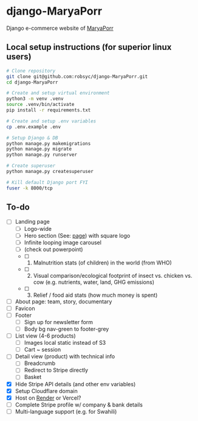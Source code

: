 # django-MaryaPorr
Django e-commerce website of [MaryaPorr](https://www.maryaporr.com)

## Local setup instructions (for superior linux users)

```bash
# Clone repository
git clone git@github.com:robsyc/django-MaryaPorr.git
cd django-MaryaPorr

# Create and setup virtual environment
python3 -m venv .venv
source .venv/bin/activate
pip install -r requirements.txt

# Create and setup .env variables
cp .env.example .env

# Setup Django & DB
python manage.py makemigrations
python manage.py migrate
python manage.py runserver

# Create superuser
python manage.py createsuperuser

# Kill default Django port FYI
fuser -k 8000/tcp
```

## To-do
- [ ] Landing page
  - [ ] Logo-wide
  - [ ] Hero section (See: [page](https://www.italiancricketfarm.com/)) with square logo
  - [ ] Infinite looping image carousel
  - [ ]  (check out powerpoint)
    - [ ] 1. Malnutrition stats (of children) in the world (from WHO)
    - [ ] 2. Visual comparison/ecological footprint of insect vs. chicken vs. cow (e.g. nutrients, water, land, GHG emissions)
    - [ ] 3. Relief / food aid stats (how much money is spent)
- [ ] About page: team, story, documentary
- [ ] Favicon
- [ ] Footer
  - [ ] Sign up for newsletter form
  - [ ] Body bg nav-green to footer-grey
- [ ] List view (4-6 products)
  - [ ] Images local static instead of S3
  - [ ] Cart ~ session
- [ ] Detail view (product) with technical info
  - [ ] Breadcrumb
  - [ ] Redirect to Stripe directly
  - [ ] Basket
- [x] Hide Stripe API details (and other env variables)
- [x] Setup Cloudflare domain
- [x] Host on [Render](https://docs.render.com/deploy-django) or Vercel?
- [ ] Complete Stripe profile w/ company & bank details
- [ ] Multi-language support (e.g. for Swahili)